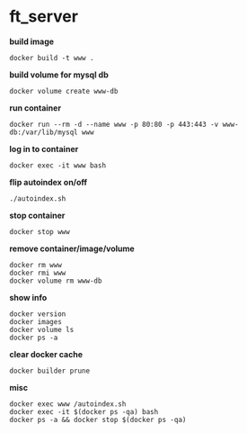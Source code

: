 # ft_server

**build image**

	docker build -t www .

**build volume for mysql db**

	docker volume create www-db

**run container**

	docker run --rm -d --name www -p 80:80 -p 443:443 -v www-db:/var/lib/mysql www

**log in to container**

	docker exec -it www bash

**flip autoindex on/off**

	./autoindex.sh

**stop container**

	docker stop www

**remove container/image/volume**

	docker rm www
	docker rmi www
	docker volume rm www-db

**show info**

	docker version
	docker images
	docker volume ls
	docker ps -a

**clear docker cache**

	docker builder prune

**misc**

	docker exec www /autoindex.sh
	docker exec -it $(docker ps -qa) bash
	docker ps -a && docker stop $(docker ps -qa)

